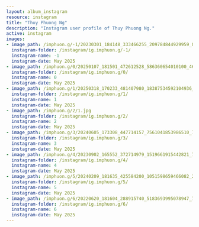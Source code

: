 ```yaml
---
layout: album_instagram
resource: instagram
title: "Thuy Phuong Ng"
description: "Instagram user profile of Thuy Phuong Ng."
active: instagram
images: 
- image_path: /imphuon.g/-1/20230301_184148_333466255_209784844929959_870494974932525911_n.jpg
  instagram-folder: /instagram/ig.imphuon.g/-1/
  instagram-name: -1
  instagram-date: May 2025
- image_path: /imphuon.g/0/20250107_181501_472612528_586360654010100_4612311618955290904_n.jpg
  instagram-folder: /instagram/ig.imphuon.g/0/
  instagram-name: 0
  instagram-date: May 2025
- image_path: /imphuon.g/1/20250318_170233_481407980_18387534592104936_2486984683961682802_n.jpg
  instagram-folder: /instagram/ig.imphuon.g/1/
  instagram-name: 1
  instagram-date: May 2025
- image_path: /imphuon.g/2/1.jpg
  instagram-folder: /instagram/ig.imphuon.g/2/
  instagram-name: 2
  instagram-date: May 2025
- image_path: /imphuon.g/3/20240605_173308_447714157_7561041853986510_7833418497882447105_n.jpg
  instagram-folder: /instagram/ig.imphuon.g/3/
  instagram-name: 3
  instagram-date: May 2025
- image_path: /imphuon.g/4/20230902_165552_372714979_1519661915442821_7668712813566875257_n.jpg
  instagram-folder: /instagram/ig.imphuon.g/4/
  instagram-name: 4
  instagram-date: May 2025
- image_path: /imphuon.g/5/20240209_181635_425584200_1051598659466082_256322753235856328_n.jpg
  instagram-folder: /instagram/ig.imphuon.g/5/
  instagram-name: 5
  instagram-date: May 2025
- image_path: /imphuon.g/6/20220620_181604_288915740_5183693995078947_7619875929098812387_n.jpg
  instagram-folder: /instagram/ig.imphuon.g/6/
  instagram-name: 6
  instagram-date: May 2025
---
```

